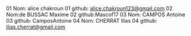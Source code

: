 01 Nom: alice chakroun
01 github: alice.chakroun123@gmail.com
02 Nom:de BUSSAC Maxime
02 github:Mascof17
03 Nom: CAMPOS Antoine
03 github: CamposAntoine
04 Nom: CHERRAT Ilias
04 github: ilias.cherrat@gmail.com